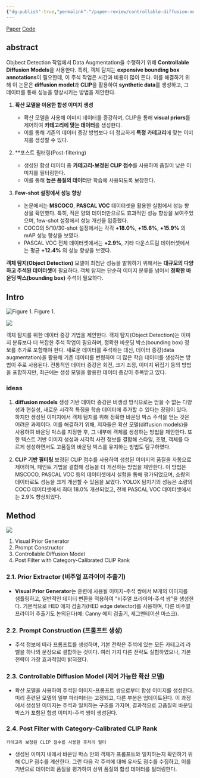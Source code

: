 ```yaml
---
{"dg-publish":true,"permalink":"/paper-review/controllable-diffusion-models/"}
---
```


[Paper](https://openaccess.thecvf.com/content/WACV2024/papers/Fang_Data_Augmentation_for_Object_Detection_via_Controllable_Diffusion_Models_WACV_2024_paper.pdf)
[Code](https://github.com/FANGAreNotGnu/ControlAug)
## abstract

Objbect Detection 작업에서 Data Augmentation을 수행하기 위해 **Controllable Diffusion Models**을 사용한다.
특히, 객체 탐지는 **expensive bounding box annotations**이 필요한데, 이 주석 작업은 시간과 비용이 많이 든다. 
이를 해결하기 위해 이 논문은 **diffusion model**과 **CLIP**을 활용하여 **synthetic data**를 생성하고, 그 데이터를 통해 성능을 향상시키는 방법을 제안한다.

1. **확산 모델을 이용한 합성 이미지 생성**
   - 확산 모델을 사용해 이미지 데이터를 증강하며, CLIP을 통해 **visual priors**를 제어하여 **카테고리에 맞는 데이터**를 생성한다.
   - 이를 통해 기존의 데이터 증강 방법보다 더 정교하게 **특정 카테고리**에 맞는 이미지를 생성할 수 있다.

2. **포스트 필터링(Post-filtering)
   - 생성된 합성 데이터 중 **카테고리-보정된 CLIP 점수**를 사용하여 품질이 낮은 이미지를 필터링한다. 
   - 이를 통해 **높은 품질의 데이터**만 학습에 사용되도록 보장한다.

3. **Few-shot 설정에서 성능 향상**
   - 논문에서는 **MSCOCO**, **PASCAL VOC** 데이터셋을 활용한 실험에서 성능 향상을 확인했다. 특히, 적은 양의 데이터만으로도 효과적인 성능 향상을 보여주었으며, few-shot 설정에서 성능 개선을 입증했다.
   - COCO의 5/10/30-shot 설정에서는 각각 **+18.0%**, **+15.6%**, **+15.9%** 의 mAP 성능 향상을 보였다.
   - PASCAL VOC 전체 데이터셋에서는 **+2.9%**, 기타 다운스트림 데이터셋에서는 평균 **+12.4%** 의 성능 향상을 보였다.

**객체 탐지(Object Detection)** 모델이 최첨단 성능을 발휘하기 위해서는 **대규모의 다양하고 주석된 데이터셋**이 필요하다. 객체 탐지는 단순히 이미지 분류를 넘어서 **정확한 바운딩 박스(bounding box)** 주석이 필요하다.

## Intro

![Figure 1.](https://i.imgur.com/HWnOvce.png) Figure 1.

![](https://i.imgur.com/uKGGoWf.png)

객체 탐지를 위한 데이터 증강 기법을 제안한다. 객체 탐지(Object Detection)는 이미지 분류보다 더 복잡한 주석 작업이 필요하며, 정확한 바운딩 박스(bounding box) 정보를 추가로 포함해야 한다. 새로운 데이터를 주석하는 대신, 데이터 증강(data augmentation)을 활용해 기존 데이터를 변형하여 더 많은 학습 데이터를 생성하는 방법이 주로 사용된다. 전통적인 데이터 증강은 회전, 크기 조정, 이미지 뒤집기 등의 방법을 포함하지만, 최근에는 생성 모델을 활용한 데이터 증강이 주목받고 있다.

### ideas

1. **diffusion models**
	생성 기반 데이터 증강은 비생성 방식으로는 얻을 수 없는 다양성과 현실성, 새로운 시각적 특징을 학습 데이터에 추가할 수 있다는 장점이 있다. 하지만 생성된 이미지에서 객체 탐지를 위해 정확한 바운딩 박스 주석을 얻는 것은 어려운 과제이다. 이를 해결하기 위해, 저자들은 확산 모델(diffusion models)을 사용하여 바운딩 박스를 지정한 후, 그 내부에 객체를 생성하는 방법을 제안한다. 또한 텍스트 기반 이미지 생성과 시각적 사전 정보를 결합해 스타일, 조명, 객체를 다르게 생성하면서도 고품질의 바운딩 박스를 유지하는 방법도 탐구하였다.

2. **CLIP 기반 필터링**
	보정된 CLIP 점수를 사용하여 생성된 이미지의 품질을 자동으로 제어하며, 페인트 기법을 결합해 성능을 더 개선하는 방법을 제안한다. 이 방법은 MSCOCO, PASCAL VOC 등의 데이터셋에서 실험을 통해 평가되었으며, 소량의 데이터로도 성능을 크게 개선할 수 있음을 보였다. YOLOX 탐지기의 성능은 소량의 COCO 데이터셋에서 최대 18.0% 개선되었고, 전체 PASCAL VOC 데이터셋에서는 2.9% 향상되었다.

## Method

![](https://i.imgur.com/Diy6Nql.png)

1. Visual Prior Generator
2. Prompt Constructor
3. Controllable Diffusion Model
4. Post Filter with Category-Calibrated CLIP Rank
### 2.1. Prior Extractor (비주얼 프라이어 추출기)
- **Visual Prior Generator**는 훈련에 사용될 이미지-주석 쌍에서 M개의 이미지를 샘플링하고, 일반적인 데이터 변환을 적용하여 "비주얼 프라이어-주석 쌍"을 생성한다. 기본적으로 HED 에지 검출기(HED edge detector)를 사용하며, 다른 비주얼 프라이어 추출기도 논의된다(예: Canny 에지 검출기, 세그멘테이션 마스크).

### 2.2. Prompt Construction (프롬프트 생성)
- 주석 정보에 따라 프롬프트를 생성하며, 기본 전략은 주석에 있는 모든 카테고리 라벨을 하나의 문장으로 결합하는 것이다. 여러 가지 다른 전략도 실험하였으나, 기본 전략이 가장 효과적임이 밝혀졌다.

### 2.3. Controllable Diffusion Model (제어 가능한 확산 모델)
- 확산 모델을 사용하여 주석된 이미지-프롬프트 쌍으로부터 합성 이미지를 생성한다. 미리 훈련된 모델의 일부 파라미터는 고정되고, 다른 부분은 업데이트된다. 이 과정에서 생성된 이미지는 주석과 일치하는 구조를 가지며, 결과적으로 고품질의 바운딩 박스가 포함된 합성 이미지-주석 쌍이 생성된다.

### 2.4. Post Filter with Category-Calibrated CLIP Rank 
	카테고리 보정된 CLIP 점수를 사용한 후처리 필터
- 생성된 이미지 내에서 바운딩 박스 안의 객체가 프롬프트와 일치하는지 확인하기 위해 CLIP 점수를 계산한다. 그런 다음 각 주석에 대해 유사도 점수를 수집하고, 이를 기반으로 데이터의 품질을 평가하여 상위 품질의 합성 데이터를 필터링한다.

